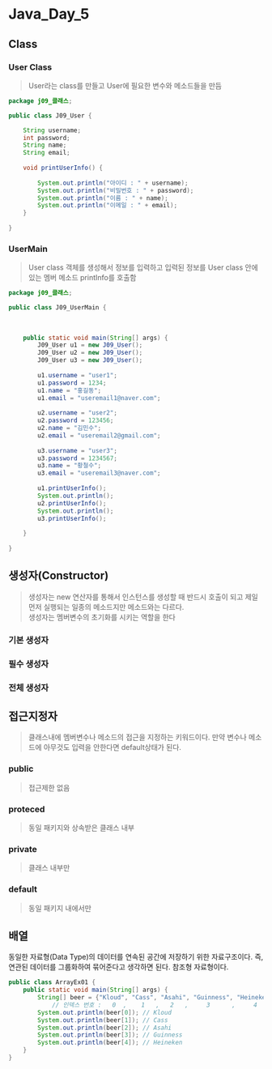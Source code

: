 # Java_Day_5
## Class
### User Class
> User라는 class를 만들고 User에 필요한 변수와 메소드들을 만듬
```java
package j09_클래스;

public class J09_User {

	String username;
	int password;
	String name;
	String email;
	
	void printUserInfo() {
		
		System.out.println("아이디 : " + username);
		System.out.println("비밀번호 : " + password);
		System.out.println("이름 : " + name);
		System.out.println("이메일 : " + email);
	}
	
}

```
### UserMain
>User class 객체를 생성해서 정보를 입력하고 입력된 정보를 User class 안에있는 멤버 메소드 printInfo를 호출함
```java
package j09_클래스;

public class J09_UserMain {
	
	
	
	public static void main(String[] args) {
		J09_User u1 = new J09_User();
		J09_User u2 = new J09_User();
		J09_User u3 = new J09_User();
		
		u1.username = "user1";
		u1.password = 1234;
		u1.name = "홍길동";
		u1.email = "useremail1@naver.com";
		
		u2.username = "user2";
		u2.password = 123456; 
		u2.name = "김민수";
		u2.email = "useremail2@gmail.com";
		
		u3.username = "user3";
		u3.password = 1234567;
		u3.name = "황철수";
		u3.email = "useremail3@naver.com";
		
		u1.printUserInfo();
		System.out.println();
		u2.printUserInfo();
		System.out.println();
		u3.printUserInfo();
		
	}
	
}

```

## 생성자(Constructor)
> 생성자는 new 연산자를 통해서 인스턴스를 생성할 때 반드시 호출이 되고 제일 먼저 실행되는 일종의 메소드지만 메소드와는 다르다.   
생성자는 멤버변수의 초기화를 시키는 역할을 한다  
### 기본 생성자

### 필수 생성자

### 전체 생성자

## 접근지정자
> 클래스내에 멤버변수나 메소드의 접근을 지정하는 키워드이다. 만약 변수나 메소드에 아무것도 입력을 안한다면 default상태가 된다.  
### public
> 접근제한 없음
### proteced
> 동일 패키지와 상속받은 클래스 내부
### private
> 클래스 내부만
### default
> 동일 패키지 내에서만

## 배열

동일한 자료형(Data Type)의 데이터를 연속된 공간에 저장하기 위한 자료구조이다. 즉, 연관된 데이터를 그룹화하여 묶어준다고 생각하면 된다. 
참조형 자료형이다.

```java
public class ArrayEx01 {
	public static void main(String[] args) {
		String[] beer = {"Kloud", "Cass", "Asahi", "Guinness", "Heineken"};
		    // 인덱스 번호 :   0  ,    1   ,   2   ,     3      ,     4
		System.out.println(beer[0]); // Kloud
		System.out.println(beer[1]); // Cass
		System.out.println(beer[2]); // Asahi
		System.out.println(beer[3]); // Guinness
		System.out.println(beer[4]); // Heineken
	}
}
```
